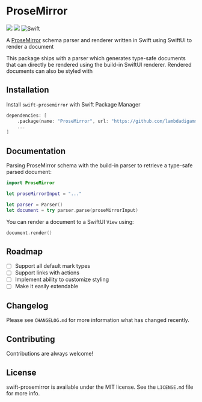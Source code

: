 # ProseMirror

<p align="left">
<img src="https://img.shields.io/apm/l/atomic-design-ui.svg">
<img src="https://img.shields.io/badge/platforms-iOS%2C%20macOS%2C%20watchOS%2C%20tvOS-lightgrey.svg">
<img alt="Swift" src="https://github.com/LambdaDigamma/swift-prosemirror/actions/workflows/swift.yml/badge.svg">
</p>

A [ProseMirror](https://prosemirror.net/) schema parser and renderer written in Swift using SwiftUI to render a document

This package ships with a parser which generates type-safe documents that can directly be rendered using the build-in SwiftUI renderer. Rendered documents can also be styled with

## Installation

Install `swift-prosemirror` with Swift Package Manager

```swift
dependencies: [
    .package(name: "ProseMirror", url: "https://github.com/lambdadigamma/swift-prosemirror", .upToNextMajor(from: "0.0.1")),
    ...
]
```

## Documentation

Parsing ProseMirror schema with the build-in parser to retrieve a type-safe parsed document:

```swift
import ProseMirror

let proseMirrorInput = "..."

let parser = Parser()
let document = try parser.parse(proseMirrorInput)
```

You can render a document to a SwiftUI `View` using:

```swift
document.render()
```

## Roadmap

- [ ] Support all default mark types
- [ ] Support links with actions
- [ ] Implement ability to customize styling
- [ ] Make it easily extendable

## Changelog

Please see `CHANGELOG.md` for more information what has changed recently.

## Contributing

Contributions are always welcome!

## License

swift-prosemirror is available under the MIT license. See the `LICENSE.md` file for more info.
